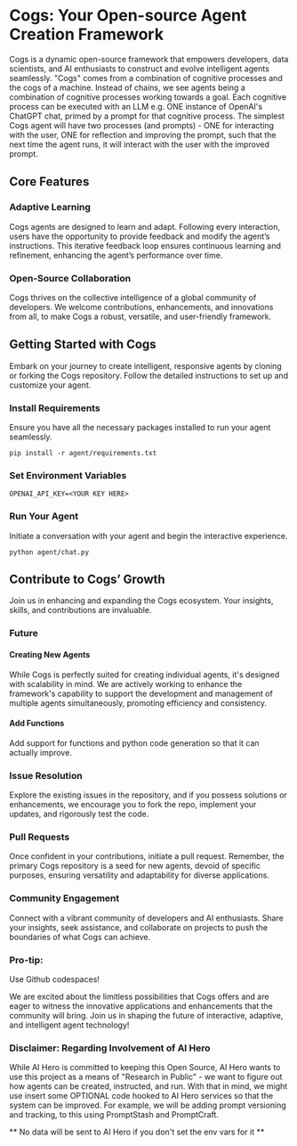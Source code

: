 # Cogs: Your Open-source Agent Creation Framework

Cogs is a dynamic open-source framework that empowers developers, data scientists, and AI enthusiasts to construct and evolve intelligent agents seamlessly. "Cogs" comes from a combination of cognitive processes and the cogs of a machine. Instead of chains, we see agents being a combination of cognitive processes working towards a goal. Each cognitive process can be executed with an LLM e.g. ONE instance of OpenAI's ChatGPT chat, primed by a prompt for that cognitive process. The simplest Cogs agent will have two processes (and prompts) - ONE for interacting with the user, ONE for reflection and improving the prompt, such that the next time the agent runs, it will interact with the user with the improved prompt.

## Core Features

### Adaptive Learning
Cogs agents are designed to learn and adapt. Following every interaction, users have the opportunity to provide feedback and modify the agent’s instructions. This iterative feedback loop ensures continuous learning and refinement, enhancing the agent’s performance over time.

### Open-Source Collaboration
Cogs thrives on the collective intelligence of a global community of developers. We welcome contributions, enhancements, and innovations from all, to make Cogs a robust, versatile, and user-friendly framework.

## Getting Started with Cogs
Embark on your journey to create intelligent, responsive agents by cloning or forking the Cogs repository. Follow the detailed instructions to set up and customize your agent.

### Install Requirements
Ensure you have all the necessary packages installed to run your agent seamlessly.
```
pip install -r agent/requirements.txt
```

### Set Environment Variables
```
OPENAI_API_KEY=<YOUR KEY HERE>
```

### Run Your Agent
Initiate a conversation with your agent and begin the interactive experience.
```
python agent/chat.py
```

## Contribute to Cogs’ Growth
Join us in enhancing and expanding the Cogs ecosystem. Your insights, skills, and contributions are invaluable. 

### Future

#### Creating New Agents
While Cogs is perfectly suited for creating individual agents, it's designed with scalability in mind. We are actively working to enhance the framework's capability to support the development and management of multiple agents simultaneously, promoting efficiency and consistency.

#### Add Functions 
Add support for functions and python code generation so that it can actually improve. 

### Issue Resolution
Explore the existing issues in the repository, and if you possess solutions or enhancements, we encourage you to fork the repo, implement your updates, and rigorously test the code.

### Pull Requests
Once confident in your contributions, initiate a pull request. Remember, the primary Cogs repository is a seed for new agents, devoid of specific purposes, ensuring versatility and adaptability for diverse applications.

### Community Engagement
Connect with a vibrant community of developers and AI enthusiasts. Share your insights, seek assistance, and collaborate on projects to push the boundaries of what Cogs can achieve.

### Pro-tip:
Use Github codespaces!

We are excited about the limitless possibilities that Cogs offers and are eager to witness the innovative applications and enhancements that the community will bring. Join us in shaping the future of interactive, adaptive, and intelligent agent technology!

### Disclaimer: Regarding Involvement of AI Hero
While AI Hero is committed to keeping this Open Source, AI Hero wants to use this project as a means of "Research in Public" - we want to figure out how agents can be created, instructed, and run. With that in mind, we might use insert some OPTIONAL code hooked to AI Hero services so that the system can be improved. For example, we will be adding prompt versioning and tracking, to this using PromptStash and PromptCraft.

** No data will be sent to AI Hero if you don't set the env vars for it **
